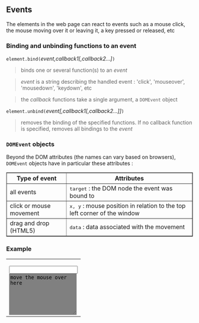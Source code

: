 ## Events

The elements in the web page can react to events such as a mouse click, the mouse moving over it or leaving it, a key pressed or released, etc

### Binding and unbinding functions to an event

`element.bind(`_event,callback1[,callback2...]_`)`

> binds one or several function(s) to an _event_

> _event_ is a string describing the handled event : 'click', 'mouseover', 'mousedown', 'keydown', etc

> the _callback_ functions take a single argument, a `DOMEvent` object

`element.unbind(`_event[,callback1[,callback2...]]_`)`

>  removes the binding of the specified functions. If no callback function is specified, removes all bindings to the _event_

### `DOMEvent` objects

Beyond the DOM attributes (the names can vary based on browsers), `DOMEvent` objects have in particular these attributes :

<table border=1>
<tr><th>Type of event</th><th>Attributes</th></tr>
<tr><td>all events</td><td><tt>target</tt> : the DOM node the event was bound to</td></tr>
<tr><td>click or mouse movement</td><td><tt>x, y</tt> : mouse position in relation to the top left corner of the window</td></tr>
<tr><td>drag and drop (HTML5)</td><td><tt>data</tt> : data associated with the movement</td></tr>
</table>

### Example

<table>
<tr>
<td>
    <script type='text/python'>
    from browser import doc
    def mouse_move(ev):
        doc["trace"].value = '%s %s' %(ev.x,ev.y)
    
    doc["zone"].bind('mousemove',mouse_move)
    </script>
    
    <input id="trace" value="">
    <br><textarea id="zone" rows=7 columns=30 style="background-color:gray">
    move the mouse over here</textarea>
</td>
<td>
<script type='text/python'>
def mouse_move(ev):
    doc["trace"].value = '%s %s' %(ev.x,ev.y)

doc["zone"].bind('mousemove',mouse_move)
</script>

<input id="trace" value="">
<br><textarea id="zone" rows=7 columns=30 style="background-color:gray">
move the mouse over here</textarea>
</td>
</tr>
</table>